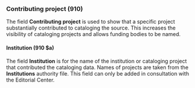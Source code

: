 ### Contributing project (910)

The field **Contributing project** is used to show that a specific project substantially contributed to cataloging the source. This increases the visibility of cataloging projects and allows funding bodies to be named.

#### Institution (910 $a)

The field **Institution** is for the name of the institution or cataloging project that contributed the cataloging data. Names of projects are taken from the **Institutions** authority file. This field can only be added in consultation with the Editorial Center.
